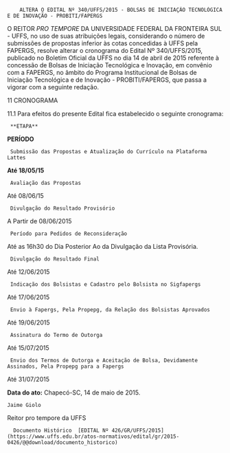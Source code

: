         ALTERA O EDITAL Nº 340/UFFS/2015 - BOLSAS DE INICIAÇÃO TECNOLÓGICA E DE INOVAÇÃO - PROBITI/FAPERGS  

O REITOR *PRO TEMPORE* DA UNIVERSIDADE FEDERAL DA FRONTEIRA SUL - UFFS, no uso de suas atribuições legais, considerando o número de submissões de propostas inferior às cotas concedidas à UFFS pela FAPERGS, resolve alterar o cronograma do Edital Nº 340/UFFS/2015, publicado no Boletim Oficial da UFFS no dia 14 de abril de 2015 referente à concessão de Bolsas de Iniciação Tecnológica e Inovação, em convênio com a FAPERGS, no âmbito do Programa Institucional de Bolsas de Iniciação Tecnológica e de Inovação - PROBITI/FAPERGS, que passa a vigorar com a seguinte redação.

 11 CRONOGRAMA

 11.1 Para efeitos do presente Edital fica estabelecido o seguinte cronograma:

     **ETAPA**

   **PERÍODO**

     Submissão das Propostas e Atualização do Currículo na Plataforma Lattes

   **Até 18/05/15**

     Avaliação das Propostas

   Até 08/06/15

     Divulgação do Resultado Provisório

   A Partir de 08/06/2015

     Período para Pedidos de Reconsideração

   Até as 16h30 do Dia Posterior Ao da Divulgação da Lista Provisória.

     Divulgação do Resultado Final

   Até 12/06/2015

     Indicação dos Bolsistas e Cadastro pelo Bolsista no Sigfapergs

   Até 17/06/2015

     Envio à Fapergs, Pela Propepg, da Relação dos Bolsistas Aprovados

   Até 19/06/2015

     Assinatura do Termo de Outorga

   Até 15/07/2015

     Envio dos Termos de Outorga e Aceitação de Bolsa, Devidamente Assinados, Pela Propepg para a Fapergs

   Até 31/07/2015

      

   **Data do ato:** Chapecó-SC, 14 de maio de 2015.   
 

    Jaime Giolo   
 Reitor pro tempore da UFFS 

      Documento Histórico  [EDITAL Nº 426/GR/UFFS/2015](https://www.uffs.edu.br/atos-normativos/edital/gr/2015-0426/@@download/documento_historico)     
      